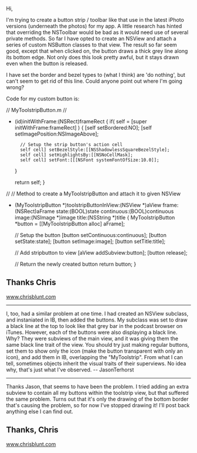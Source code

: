 Hi,

I'm trying to create a button strip / toolbar like that use in the latest iPhoto versions (underneath the photos) for my app. A little research has hinted that overriding the NSToolbar would be bad as it would need use of several private methods. So far I have opted to create an NSView and attach a series of custom NSButton classes to that view. The result so far seem good, except that when clicked on, the button draws a thick grey line along its bottom edge. Not only does this look pretty awful, but it stays drawn even when the button is released.

I have set the border and bezel types to (what I think) are 'do nothing', but can't seem to get rid of this line. Could anyone point out where I'm going wrong?

Code for my custom button is:

    

// MyToolstripButton.m
//
- (id)initWithFrame:(NSRect)frameRect
{
	if( self = [super initWithFrame:frameRect] )
	{
		[self setBordered:NO];
		[self setImagePosition:NSImageAbove];

		// Setup the strip button's action cell
		self cell] setBezelStyle:[[NSShadowlessSquareBezelStyle];
		self cell] setHighlightsBy:[[NSNoCellMask];
		self cell] setFont:[[[NSFont systemFontOfSize:10.0]];
	}
	
	return self;
}

//
// Method to create a MyToolstripButton and attach it to given NSView
- (MyToolstripButton *)toolstripButtonInView:(NSView *)aView
									   frame:(NSRect)aFrame
									   state:(BOOL)state
								  continuous:(BOOL)continuous
									   image:(NSImage *)image
									   title:(NSString *)title
{
	MyToolstripButton *button	= [[MyToolstripButton alloc] aFrame];

	// Setup the button
	[button setContinuous:continuous];
	[button setState:state];
	[button setImage:image];
	[button setTitle:title];
	
	// Add stripbutton to view
	[aView addSubview:button];
	[button release];

	// Return the newly created button
	return button;
}



Thanks
Chris
--
www.chrisblunt.com

----

I, too, had a similar problem at one time. I had created an NSView subclass, and instaniated in IB, then added the buttons. My subclass was set to draw a black line at the top to look like that grey bar in the podcast browser on iTunes. However, each of the buttons were also displaying a black line. Why? They were subviews of the main view, and it was giving them the same black line trait of the view. You should try just making regular buttons, set them to show only the icon (make the button transparent with only an icon), and add them in IB, overlapping the "MyToolstrip". From what I can tell, sometimes objects inherit the visual traits of their superviews. No idea why, that's just what I've observed. -- JasonTerhorst

----
Thanks Jason, that seems to have been the problem. I tried adding an extra subview to contain all my buttons within the toolstrip view, but that suffered the same problem. Turns out that it's only the drawing of the bottom border that's causing the problem, so for now I've stopped drawing it! I'll post back anything else I can find out.

Thanks,
Chris
--
www.chrisblunt.com
